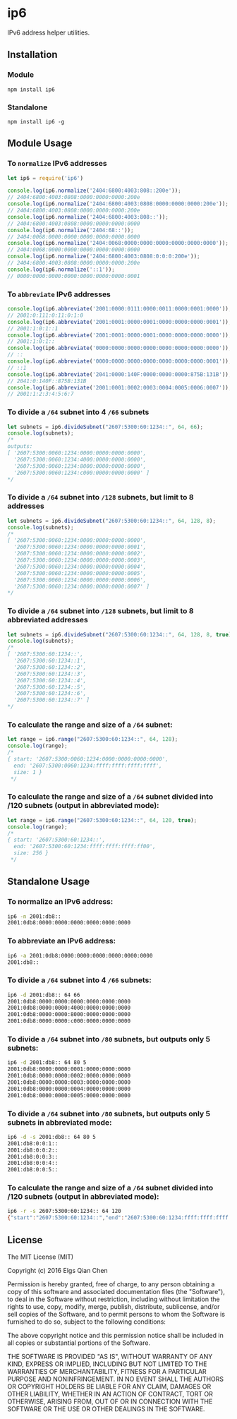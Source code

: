 # ip6
IPv6 address helper utilities.

## Installation
### Module
`npm install ip6`
### Standalone
`npm install ip6 -g`

## Module Usage
### To `normalize` IPv6 addresses
```javascript
let ip6 = require('ip6')

console.log(ip6.normalize('2404:6800:4003:808::200e'));
// 2404:6800:4003:0808:0000:0000:0000:200e
console.log(ip6.normalize('2404:6800:4003:0808:0000:0000:0000:200e'));
// 2404:6800:4003:0808:0000:0000:0000:200e
console.log(ip6.normalize('2404:6800:4003:808::'));
// 2404:6800:4003:0808:0000:0000:0000:0000
console.log(ip6.normalize('2404:68::'));
// 2404:0068:0000:0000:0000:0000:0000:0000
console.log(ip6.normalize('2404:0068:0000:0000:0000:0000:0000:0000'));
// 2404:0068:0000:0000:0000:0000:0000:0000
console.log(ip6.normalize('2404:6800:4003:0808:0:0:0:200e'));
// 2404:6800:4003:0808:0000:0000:0000:200e
console.log(ip6.normalize('::1'));
// 0000:0000:0000:0000:0000:0000:0000:0001
```

### To `abbreviate` IPv6 addresses

```javascript
console.log(ip6.abbreviate('2001:0000:0111:0000:0011:0000:0001:0000'));
// 2001:0:111:0:11:0:1:0
console.log(ip6.abbreviate('2001:0001:0000:0001:0000:0000:0000:0001'));
// 2001:1:0:1::1
console.log(ip6.abbreviate('2001:0001:0000:0001:0000:0000:0000:0000'));
// 2001:1:0:1::
console.log(ip6.abbreviate('0000:0000:0000:0000:0000:0000:0000:0000'));
// ::
console.log(ip6.abbreviate('0000:0000:0000:0000:0000:0000:0000:0001'));
// ::1
console.log(ip6.abbreviate('2041:0000:140F:0000:0000:0000:875B:131B'));
// 2041:0:140F::875B:131B
console.log(ip6.abbreviate('2001:0001:0002:0003:0004:0005:0006:0007'));
// 2001:1:2:3:4:5:6:7
```

### To divide a `/64` subnet into 4 `/66` subnets
```javascript
let subnets = ip6.divideSubnet("2607:5300:60:1234::", 64, 66);
console.log(subnets);
/*
outputs:
[ '2607:5300:0060:1234:0000:0000:0000:0000',
  '2607:5300:0060:1234:4000:0000:0000:0000',
  '2607:5300:0060:1234:8000:0000:0000:0000',
  '2607:5300:0060:1234:c000:0000:0000:0000' ]
*/
```

### To divide a `/64` subnet into `/128` subnets, but limit to 8 addresses
```javascript
let subnets = ip6.divideSubnet("2607:5300:60:1234::", 64, 128, 8);
console.log(subnets);
/*
[ '2607:5300:0060:1234:0000:0000:0000:0000',
  '2607:5300:0060:1234:0000:0000:0000:0001',
  '2607:5300:0060:1234:0000:0000:0000:0002',
  '2607:5300:0060:1234:0000:0000:0000:0003',
  '2607:5300:0060:1234:0000:0000:0000:0004',
  '2607:5300:0060:1234:0000:0000:0000:0005',
  '2607:5300:0060:1234:0000:0000:0000:0006',
  '2607:5300:0060:1234:0000:0000:0000:0007' ]
*/
```

### To divide a `/64` subnet into `/128` subnets, but limit to 8 abbreviated addresses
```javascript
let subnets = ip6.divideSubnet("2607:5300:60:1234::", 64, 128, 8, true);
console.log(subnets);
/*
[ '2607:5300:60:1234::',
  '2607:5300:60:1234::1',
  '2607:5300:60:1234::2',
  '2607:5300:60:1234::3',
  '2607:5300:60:1234::4',
  '2607:5300:60:1234::5',
  '2607:5300:60:1234::6',
  '2607:5300:60:1234::7' ]
*/
```

### To calculate the range and size of a `/64` subnet:
```javascript
let range = ip6.range("2607:5300:60:1234::", 64, 128);
console.log(range);
/*
{ start: '2607:5300:0060:1234:0000:0000:0000:0000',
  end: '2607:5300:0060:1234:ffff:ffff:ffff:ffff',
  size: 1 }
 */
```

### To calculate the range and size of a `/64` subnet divided into /120 subnets (output in abbreviated mode):
```javascript
let range = ip6.range("2607:5300:60:1234::", 64, 120, true);
console.log(range);
/*
{ start: '2607:5300:60:1234::',
  end: '2607:5300:60:1234:ffff:ffff:ffff:ff00',
  size: 256 }
 */
```

## Standalone Usage
### To normalize an IPv6 address:
```bash
ip6 -n 2001:db8::
2001:0db8:0000:0000:0000:0000:0000:0000
```

### To abbreviate an IPv6 address:
```bash
ip6 -a 2001:0db8:0000:0000:0000:0000:0000:0000
2001:db8::
```

### To divide a `/64` subnet into 4 `/66` subnets:
```bash
ip6 -d 2001:db8:: 64 66
2001:0db8:0000:0000:0000:0000:0000:0000
2001:0db8:0000:0000:4000:0000:0000:0000
2001:0db8:0000:0000:8000:0000:0000:0000
2001:0db8:0000:0000:c000:0000:0000:0000
```

### To divide a `/64` subnet into `/80` subnets, but outputs only 5 subnets:
```bash
ip6 -d 2001:db8:: 64 80 5
2001:0db8:0000:0000:0001:0000:0000:0000
2001:0db8:0000:0000:0002:0000:0000:0000
2001:0db8:0000:0000:0003:0000:0000:0000
2001:0db8:0000:0000:0004:0000:0000:0000
2001:0db8:0000:0000:0005:0000:0000:0000
```

### To divide a `/64` subnet into `/80` subnets, but outputs only 5 subnets in abbreviated mode:
```bash
ip6 -d -s 2001:db8:: 64 80 5
2001:db8:0:0:1::
2001:db8:0:0:2::
2001:db8:0:0:3::
2001:db8:0:0:4::
2001:db8:0:0:5::
```

### To calculate the range and size of a `/64` subnet divided into /120 subnets (output in abbreviated mode):
```bash
ip6 -r -s 2607:5300:60:1234:: 64 120
{"start":"2607:5300:60:1234::","end":"2607:5300:60:1234:ffff:ffff:ffff:ff00","size":256}
```

## License
The MIT License (MIT)

Copyright (c) 2016 Elgs Qian Chen

Permission is hereby granted, free of charge, to any person obtaining a copy
of this software and associated documentation files (the "Software"), to deal
in the Software without restriction, including without limitation the rights
to use, copy, modify, merge, publish, distribute, sublicense, and/or sell
copies of the Software, and to permit persons to whom the Software is
furnished to do so, subject to the following conditions:

The above copyright notice and this permission notice shall be included in all
copies or substantial portions of the Software.

THE SOFTWARE IS PROVIDED "AS IS", WITHOUT WARRANTY OF ANY KIND, EXPRESS OR
IMPLIED, INCLUDING BUT NOT LIMITED TO THE WARRANTIES OF MERCHANTABILITY,
FITNESS FOR A PARTICULAR PURPOSE AND NONINFRINGEMENT. IN NO EVENT SHALL THE
AUTHORS OR COPYRIGHT HOLDERS BE LIABLE FOR ANY CLAIM, DAMAGES OR OTHER
LIABILITY, WHETHER IN AN ACTION OF CONTRACT, TORT OR OTHERWISE, ARISING FROM,
OUT OF OR IN CONNECTION WITH THE SOFTWARE OR THE USE OR OTHER DEALINGS IN THE
SOFTWARE.
